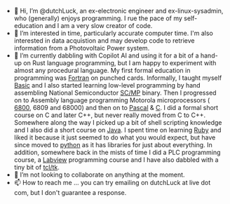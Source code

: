 - 👋 Hi, I’m @dutchLuck, an ex-electronic engineer and ex-linux-sysadmin, who (generally) enjoys programming. I rue the pace of my self-education and I am a very slow creator of code.
- 👀 I’m interested in time, particularly accurate computer time. I'm also interested in data acquistion and may develop code to retrieve information from a Photovoltaic Power system.
- 🌱 I’m currently dabbling with Copilot AI and using it for a bit of a hand-up on Rust language programming, but I am happy to experiment with almost any procedural language.
My first formal education in programming was
<a href="https://en.wikipedia.org/wiki/Fortran#:~:text=Fortran%20(%2Fˈf%C9%94%CB%90rt,%2Doriented)%2C%20generic%2C%20array">Fortran</a> on punched cards. Informally, I taught myself
<a href="https://en.wikipedia.org/wiki/BASIC#:~:text=BASIC%20(Beginners'%20All%2Dpurpose,at%20Dartmouth%20College%20in%201963.">Basic</a> and I also started learning low-level programming by hand assembling National Semiconductor
<a href="http://www.oldcomputermuseum.com/mini_scamp.html">SC/MP</a> binary. Then I progressed on to Assembly language programming Motorola microprocessors (
<a href="https://en.wikipedia.org/wiki/Motorola_6800">6800</a>, 6809 and 68000) and then on to
<a href="https://en.wikipedia.org/wiki/Pascal_(programming_language)">Pascal</a> &
<a href="https://www.freecodecamp.org/news/what-is-the-c-programming-language-beginner-tutorial/">C</a>. I did a formal short course on C and later C++, but never really moved from C to C++. Somewhere along the way I picked up a bit of shell scripting knowledge and I also did a short course on <a href="https://aws.amazon.com/what-is/java/">Java</a>. I spent time on learning <a href="https://www.ruby-lang.org/">Ruby</a> and liked it because it just seemed to do what you would expect, but have since moved to <a href="https://www.python.org/">python</a> as it has libraries for just about everything. In addition, somewhere back in the mists of time I did a PLC programming course, a <a href="https://www.ni.com/en-au/shop/labview.html">Labview</a> programming course and I have also dabbled with a tiny bit of <a href="https://wiki.tcl-lang.org/">tcl/tk</a>.
- 💞️ I’m not looking to collaborate on anything at the moment.
- 📫 How to reach me ... you can try emailing on dutchLuck at live dot com, but I don't guarantee 
a response.
<!---
dutchLuck/dutchLuck is a ✨ special ✨ repository because its `README.md` (this file) appears on your GitHub profile.
You can click the Preview link to take a look at your changes.
--->

